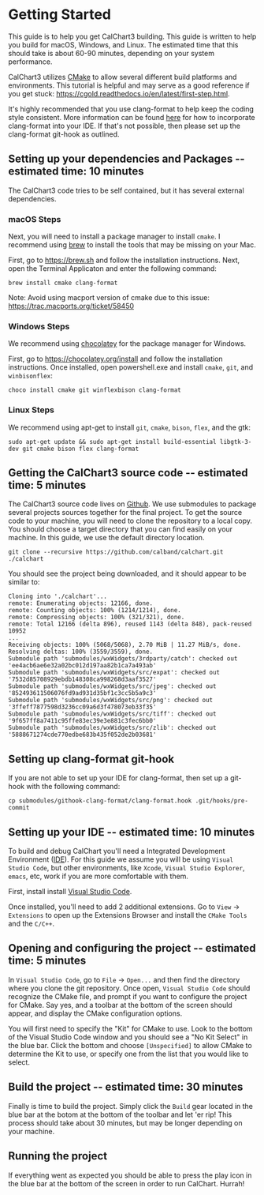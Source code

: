 # Getting Started

This guide is to help you get CalChart3 building.  This guide is written to help you build for macOS, Windows, and Linux.  The estimated time that this should take is about 60-90 minutes, depending on your system performance.

CalChart3 utilizes [CMake](https://cmake.org) to allow several different build platforms and environments.  This tutorial is helpful and may serve as a good reference if you get stuck: https://cgold.readthedocs.io/en/latest/first-step.html.

It's highly recommended that you use clang-format to help keep the coding style consistent.  More information can be found [here](https://github.com/andrewseidl/githook-clang-format) for how to incorporate clang-format into your IDE.  If that's not possible, then please set up the clang-format git-hook as outlined.

## Setting up your dependencies and Packages -- estimated time: 10 minutes

The CalChart3 code tries to be self contained, but it has several external dependencies.

### macOS Steps

Next, you will need to install a package manager to install `cmake`. I recommend using [brew](https://brew.sh) to install the tools that may be missing on your Mac.

First, go to https://brew.sh and follow the installation instructions.  Next, open the Terminal Applicaton and enter the following command:

```
brew install cmake clang-format
```

Note:
Avoid using macport version of cmake due to this issue:
https://trac.macports.org/ticket/58450

### Windows Steps

We recommend using [chocolatey](https://chocolatey.org) for the package manager for Windows.  

First, go to https://chocolatey.org/install and follow the installation instructions.  Once installed, open powershell.exe and install `cmake`, `git`, and `winbisonflex`:

```
choco install cmake git winflexbison clang-format
```

### Linux Steps

We recommend using apt-get to install `git`, `cmake`, `bison`, `flex`, and the gtk:

```
sudo apt-get update && sudo apt-get install build-essential libgtk-3-dev git cmake bison flex clang-format
```

## Getting the CalChart3 source code -- estimated time: 5 minutes

The CalChart3 source code lives on [Github](https://github.com/calband/calchart).  We use submodules to package several projects sources together for the final project.  To get the source code to your machine, you will need to clone the repository to a local copy.  You should choose a target directory that you can find easily on your machine.  In this guide, we use the default directory location.

```
git clone --recursive https://github.com/calband/calchart.git ./calchart
```

You should see the project being downloaded, and it should appear to be similar to:
```
Cloning into './calchart'...
remote: Enumerating objects: 12166, done.
remote: Counting objects: 100% (1214/1214), done.
remote: Compressing objects: 100% (321/321), done.
remote: Total 12166 (delta 896), reused 1143 (delta 848), pack-reused 10952
...
Receiving objects: 100% (5068/5068), 2.70 MiB | 11.27 MiB/s, done.
Resolving deltas: 100% (3559/3559), done.
Submodule path 'submodules/wxWidgets/3rdparty/catch': checked out 'ee4acb6ae6e32a02bc012d197aa82b1ca7a493ab'
Submodule path 'submodules/wxWidgets/src/expat': checked out '7532d85708929ebdb148308ca998268d3aaf3527'
Submodule path 'submodules/wxWidgets/src/jpeg': checked out '852493611506076fd9ad931d35bf1c3cc5b5a9c3'
Submodule path 'submodules/wxWidgets/src/png': checked out '3ffeff7877598d3236cc09a6d3f478073eb33f35'
Submodule path 'submodules/wxWidgets/src/tiff': checked out '9f657ff8a7411c95ffe83ec39e3e881c3fec6bb0'
Submodule path 'submodules/wxWidgets/src/zlib': checked out '5888671274cde770edbe683b435f052de2b03681'
```

## Setting up clang-format git-hook

If you are not able to set up your IDE for clang-format, then set up a git-hook with the following command:

```
cp submodules/githook-clang-format/clang-format.hook .git/hooks/pre-commit       
```

## Setting up your IDE -- estimated time: 10 minutes

To build and debug CalChart you'll need a Integrated Development Environment ([IDE](https://en.wikipedia.org/wiki/Integrated_development_environment)).  For this guide we assume you will be using `Visual Studio Code`, but other environments, like `Xcode`, `Visual Studio Explorer`, `emacs`, etc, work if you are more comfortable with them.

First, install install [Visual Studio Code](https://code.visualstudio.com).

Once installed, you'll need to add 2 additional extensions.  Go to `View` -> `Extensions` to open up the Extensions Browser and install the `CMake Tools` and the `C/C++`.


## Opening and configuring the project -- estimated time: 5 minutes

In `Visual Studio Code`, go to `File` -> `Open...` and then find the directory where you clone the git repository.  Once open, `Visual Studio Code` should recognize the CMake file, and prompt if you want to configure the project for CMake.  Say yes, and a toolbar at the bottom of the screen should appear, and display the CMake configuration options.

You will first need to specify the "Kit" for CMake to use.  Look to the bottom of the Visual Studio Code window and you should see a "No Kit Select" in the blue bar.  Click the bottom and choose `[Unspecified]` to allow CMake to determine the Kit to use, or specify one from the list that you would like to select.

## Build the project -- estimated time: 30 minutes

Finally is time to build the project.  Simply click the `Build` gear located in the blue bar at the botom at the bottom of the toolbar and let 'er rip!  This process should take about 30 minutes, but may be longer depending on your machine.
 
## Running the project

If everything went as expected you should be able to press the play icon in the blue bar at the bottom of the screen in order to run CalChart.  Hurrah!




